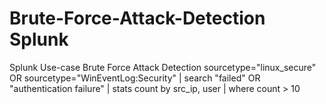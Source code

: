 # Brute-Force-Attack-Detection Splunk 
Splunk Use-case Brute Force Attack Detection
sourcetype="linux_secure" OR sourcetype="WinEventLog:Security" | search "failed" OR "authentication failure" | stats count by src_ip, user | where count > 10
